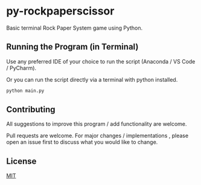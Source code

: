# py-rockpaperscissor
Basic terminal Rock Paper System game using Python.

## Running the Program (in Terminal)

Use any preferred IDE of your choice to run the script (Anaconda / VS Code / PyCharm).

Or you can run the script directly via a terminal with python installed.

```bash
python main.py
```



## Contributing
All suggestions to improve this program / add functionality are welcome.

Pull requests are welcome. For major changes / implementations , please open an issue first to discuss what you would like to change.



## License
[MIT](https://choosealicense.com/licenses/mit/)
